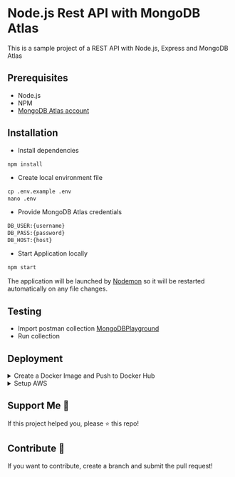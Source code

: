 # Node.js Rest API with MongoDB Atlas

This is a sample project of a REST API with Node.js, Express and MongoDB Atlas

## Prerequisites
- Node.js
- NPM
- [MongoDB Atlas account](https://www.mongodb.com/cloud/atlas/register "MongoDB Atlas Sign up")

## Installation
- Install dependencies
```bash
npm install
```
- Create local environment file
```shell
cp .env.example .env
nano .env
```
- Provide MongoDB Atlas credentials
```
DB_USER:{username}
DB_PASS:{password}
DB_HOST:{host}
```
- Start Application locally
```bash
npm start
```
The application will be launched by [Nodemon](https://nodemon.com) so it will be restarted automatically on any file changes.


## Testing
- Import postman collection [MongoDBPlayground](https://github.com/tariqkhan051/freestyle-playground/blob/main/mongodb-atlas-crud/MongoDbPlayground.postman_collection.json)
- Run collection

## Deployment

<details>
<summary>Create a Docker Image and Push to Docker Hub</summary>

- [Create a Docker Hub Account](https://hub.docker.com/signup "DockerHub Sign Up")
  
- [Create a Public Repository](https://hub.docker.com/repository/create?namespace=)
  
- Build Docker Image
```
docker build -t mongodb-atlas-crud .
```
- Sign in to Docker Hub
```
docker login
```
- Tag the Docker Image
```
docker tag mongodb-atlas-crud:latest {docker_hub_username}/{public_repository_name}:latest
```
- Push the image to Docker Hub
```
docker push {docker_hub_username}/{public_repository_name}:latest
```
</details>

<details><summary>Setup AWS</summary>

- [Create AWS account](https://portal.aws.amazon.com/billing/signup#/start/email "AWS Sign Up")

- Create Elastic Container Service (ECS) Cluster
  - Search "ECS"
  - Click on **Elastic Container Service**
  - Click on **Create Cluster**
    ![Create a Ckuster](images/image.png)
  - Click on **Tasks definitions** in left side bar
  - Create new task definition (_A task definition is a blueprint that describes how to run a containerized application_)
    ![Create a Task](images/image-1.png)
  - Under **Task definition configuration** Give your task definition a name
  - Under **Infrastructure requirements** select **AWS Fargate** as the launch type
  - Make sure **Container - 1** is already added, if not then click on **Add container** button to add a container to the task
  - Provide _Container Name_, _Image URI_ (of Docker image) and _Container port_
    ![Add Container Config](images/image-2.png)
  - Click **Create** button to create the task definition
  
- Create a Service (_Service is a long-running task that represents a set of identical tasks that are run on your cluster_)
  - Once the task is created, click on **Deploy>_Create Service_**
    ![Create a Service](images/image-3.png)
  - Under **Environment**, Select the _Existing cluster_
  - Under **Deployment Configuration**, provide a _Service name_
    ![Service name](images/image-4.png)
  - Click on **Create** button and wait for the deployment to be completed

- Accessing the public API
  - Go to **Clusters**
  - Click on the cluster name you created
  - Go to **Tasks** tab and click on the task name
    
    ![Tasks tab](images/image-5.png)
  - Under **Configuration** copy Public IP (_Example: 1.2.3.4_)
   
- Verify the public API access
  - Update _baseUrl_ in Postman collection to 
  ```http://{{PUBLIC_IP}}:{{CONTAINER_PORT}}```
  - Run Postman Collection
</details>

## Support Me 🫶
If this project helped you, please ⭐ this repo!

## Contribute 🙌
If you want to contribute, create a branch and submit the pull request!
